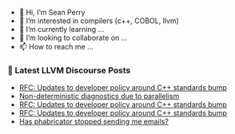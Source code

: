 - 👋 Hi, I’m Sean Perry
- 👀 I’m interested in compilers (c++, COBOL, llvm)
- 🌱 I’m currently learning ...
- 💞️ I’m looking to collaborate on ...
- 📫 How to reach me ...

<!---
s66perry/s66perry is a ✨ special ✨ repository because its `README.md` (this file) appears on your GitHub profile.
You can click the Preview link to take a look at your changes.
--->
### 📕 Latest LLVM Discourse Posts

<!-- DISCOURSE-LLVM:START -->
- [RFC: Updates to developer policy around C++ standards bump](https://discourse.llvm.org/t/rfc-updates-to-developer-policy-around-c-standards-bump/64383#post_10)
- [Non-deterministic diagnostics due to parallelism](https://discourse.llvm.org/t/non-deterministic-diagnostics-due-to-parallelism/64389#post_10)
- [RFC: Updates to developer policy around C++ standards bump](https://discourse.llvm.org/t/rfc-updates-to-developer-policy-around-c-standards-bump/64383#post_9)
- [RFC: Updates to developer policy around C++ standards bump](https://discourse.llvm.org/t/rfc-updates-to-developer-policy-around-c-standards-bump/64383#post_8)
- [Has phabricator stopped sending me emails?](https://discourse.llvm.org/t/has-phabricator-stopped-sending-me-emails/64380#post_4)
<!-- DISCOURSE-LLVM:END -->
